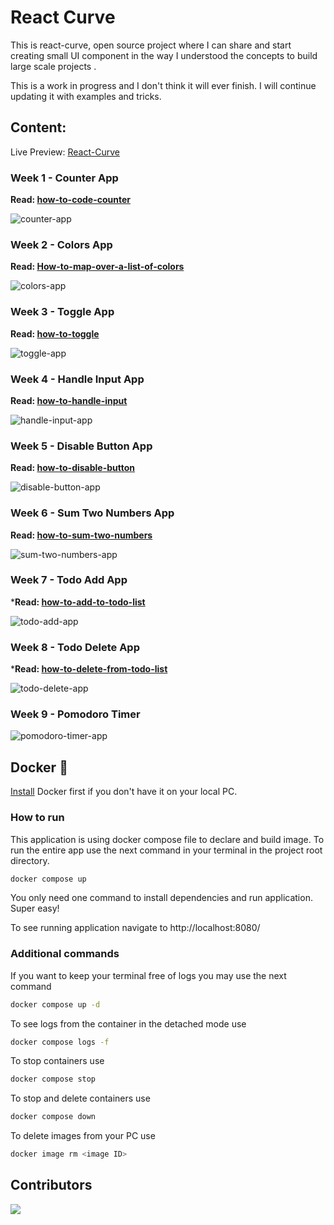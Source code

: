 # React Curve

This is react-curve, open source project where I can share and start creating small UI component in the way I understood the concepts to build large scale projects .

This is a work in progress and I don't think it will ever finish. I will continue updating it with examples and tricks.

## Content:

Live Preview: [React-Curve](https://this-react-curve.vercel.app/)

### Week 1 - Counter App

**Read: [how-to-code-counter](https://dev.to/this_mkhy/week-1-counter-app-2n1n)**

![counter-app](https://github.com/this-mkhy/react-curve/blob/master/src/assets/counter.gif?raw=true)

### Week 2 - Colors App

**Read: [How-to-map-over-a-list-of-colors](https://dev.to/this_mkhy/week-2-colors-app-4394)**

![colors-app](https://github.com/this-mkhy/react-curve/blob/master/src/assets/colors.gif?raw=true)

### Week 3 - Toggle App

**Read: [how-to-toggle](https://dev.to/this_mkhy/week-3-toggle-app-bo8)**

![toggle-app](https://github.com/this-mkhy/react-curve/blob/master/src/assets/toggle.gif?raw=true)

### Week 4 - Handle Input App

**Read: [how-to-handle-input](https://dev.to/this_mkhy/week-4-handle-input-app-2m7n)**

![handle-input-app](https://github.com/this-mkhy/react-curve/blob/master/src/assets/handleInput.gif?raw=true)

### Week 5 - Disable Button App

**Read: [how-to-disable-button](https://dev.to/this_mkhy/week-5-disable-button-app-2fi2)**

![disable-button-app](https://github.com/this-mkhy/react-curve/blob/master/src/assets/disableBtn.gif?raw=true)

### Week 6 - Sum Two Numbers App

**Read: [how-to-sum-two-numbers](https://dev.to/this_mkhy/week-6-sum-two-numbers-app-1800)**

![sum-two-numbers-app](https://i.imgur.com/rWOzyea.gif)

### Week 7 -  Todo Add App

***Read: [how-to-add-to-todo-list](https://dev.to/this_mkhy/week-7-todo-add-app-45lc)**

![todo-add-app](https://i.imgur.com/8eXcruN.gif)

### Week 8 -  Todo Delete App

***Read: [how-to-delete-from-todo-list](https://dev.to/this_mkhy/week-8-todo-delete-app-20b5)**

![todo-delete-app](https://i.imgur.com/HULWJgW.gif)

### Week 9 -  Pomodoro Timer

![pomodoro-timer-app](https://i.imgur.com/hhAzBfZ.gif)

## Docker 🐳

[Install](https://docs.docker.com/compose/install/) Docker first if you don't have it on your local PC.

### How to run

This application is using docker compose file to declare and build image.
To run the entire app use the next command in your terminal in the project root directory.

```sh
docker compose up
```

You only need one command to install dependencies and run application. Super easy!

To see running application navigate to http://localhost:8080/

### Additional commands

If you want to keep your terminal free of logs you may use the next command

```sh
docker compose up -d
```

To see logs from the container in the detached mode use

```sh
docker compose logs -f
```

To stop containers use

```sh
docker compose stop
```

To stop and delete containers use

```sh
docker compose down
```

To delete images from your PC use

```sh
docker image rm <image ID>
```

## Contributors

<a align="center" href="https://github.com/this-mkhy/react-curve/graphs/contributors">
  <img src="https://contrib.rocks/image?repo=this-mkhy/react-curve&&max=817" />
</a>
